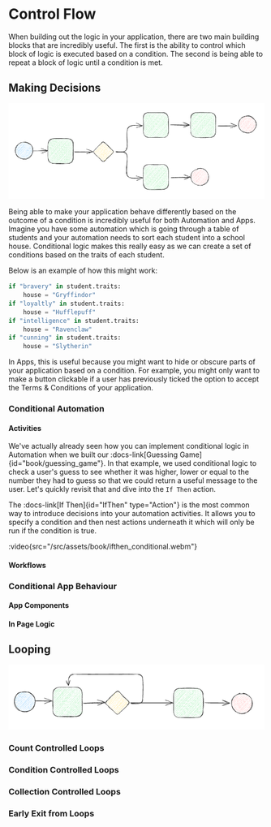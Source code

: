 # Control Flow

When building out the logic in your application, there are two main building blocks that are incredibly useful. The first is the ability to control which block of logic is executed based on a condition. The second is being able to repeat a block of logic until a condition is met.


## Making Decisions

![Making a Decision](/src/assets/book/conditional.png)

Being able to make your application behave differently based on the outcome of a condition is incredibly useful for both Automation and Apps. Imagine you have some automation which is going through a table of students and your automation needs to sort each student into a school house. Conditional logic makes this really easy as we can create a set of conditions based on the traits of each student.

Below is an example of how this might work:

```python
if "bravery" in student.traits:
    house = "Gryffindor"
if "loyaltly" in student.traits:
    house = "Hufflepuff"
if "intelligence" in student.traits:
    house = "Ravenclaw"
if "cunning" in student.traits:
    house = "Slytherin"
```

In Apps, this is useful because you might want to hide or obscure parts of your application based on a condition. For example, you might only want to make a button clickable if a user has previously ticked the option to accept the Terms & Conditions of your application.

### Conditional Automation

#### Activities

We've actually already seen how you can implement conditional logic in Automation when we built our :docs-link[Guessing Game]{id="book/guessing_game"}. In that example, we used conditional logic to check a user's guess to see whether it was higher, lower or equal to the number they had to guess so that we could return a useful message to the user. Let's quickly revisit that and dive into the `If Then` action.

The :docs-link[If Then]{id="IfThen" type="Action"} is the most common way to introduce decisions into your automation activities. It allows you to specify a condition and then nest actions underneath it which will only be run if the condition is true.

:video{src="/src/assets/book/ifthen_conditional.webm"}

#### Workflows

### Conditional App Behaviour

#### App Components

#### In Page Logic

## Looping

![Looping Diagram](/src/assets/book/looping.png)

### Count Controlled Loops

### Condition Controlled Loops

### Collection Controlled Loops

### Early Exit from Loops
